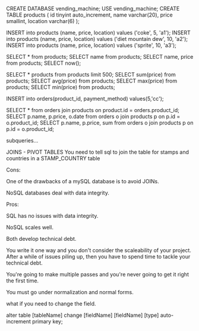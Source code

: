 <!-- setting up your mysql -->
<!-- mysql -uroot -p -->
<!-- ms1945324 -->

CREATE DATABASE vending_machine;
USE vending_machine;
CREATE TABLE products (
    id tinyint auto_increment,
    name varchar(20),
    price smallint,
    location varchar(6)
);

INSERT into products (name, price, location) values ('coke', 5, 'a1');
INSERT into products (name, price, location) values ('diet mountain dew', 10, 'a2');
INSERT into products (name, price, location) values ('sprite', 10, 'a3');

SELECT * from products;
SELECT name from products;
SELECT name, price from products;
SELECT now();

SELECT * products from products limit 500;
SELECT sum(price) from products;
SELECT avg(price) from products;
SELECT max(price) from products;
SELECT min(price) from products;

INSERT into orders(product_id, payment_method) values(5,'cc');

SELECT * from orders join products on product.id = orders.product_id;
SELECT p.name, p.price, o.date from orders o join products p on p.id = o.product_id;
SELECT p.name, p.price, sum from orders o join products p on p.id = o.product_id;

subqueries...


<!-- Creating a Stamp Data Model -->
JOINS - PIVOT TABLES
You need to tell sql to join the table for stamps and countries in a STAMP_COUNTRY table

Cons: 

One of the drawbacks of a mySQL database is to avoid JOINs. 

NoSQL databases deal with data integrity.

Pros: 

SQL has no issues with data integrity.

NoSQL scales well.

Both develop technical debt. 

You write it one way and you don't consider the scaleability of your project. After a while of issues piling up, then you have to spend time to tackle your technical debt.

You're going to make multiple passes and you're never going to get it right the first time. 

You must go under normalization and normal forms. 

what if you need to change the field.

alter table [tableName] change [fieldName] [fieldName] [type] auto-increment primary key;







